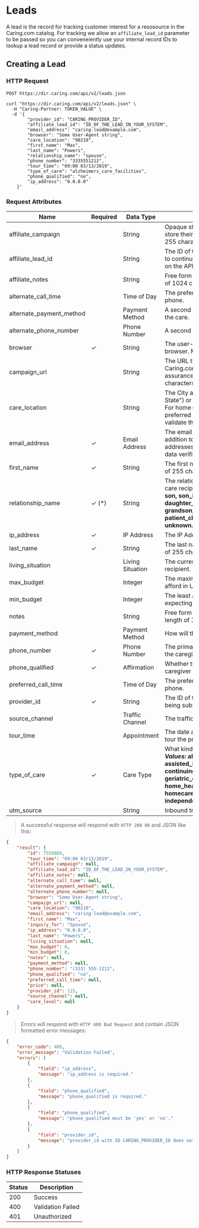 # Leads

A lead is the record for tracking customer interest for a resosource in the Caring.com catalog. For tracking we allow an `affiliate_lead_id` parameter to be passed so you can conveneiently use your internal record IDs to lookup a lead record or provide a status updates.

## Creating a Lead

### HTTP Request

`POST https://dir.caring.com/api/v2/leads.json`

```shell
curl "https://dir.caring.com/api/v2/leads.json" \
  -H "Caring-Partner: TOKEN_VALUE" \
  -d '{
        "provider_id": "CARING_PROVIDER_ID",
        "affiliate_lead_id": "ID_OF_THE_LEAD_IN_YOUR_SYSTEM",
        "email_address": "caring-lead@example.com",
        "browser": "Some User-Agent string",
        "care_location": "90210",
        "first_name": "Max",
        "last_name": "Powers",
        "relationship_name": "spouse",
        "phone_number": "3335551212",
        "tour_time": "09:00 03/13/2019",
        "type_of_care": "alzheimers_care_facilities",
        "phone_qualified": "no",
        "ip_address": "0.0.0.0"
    }'
```

### Request Attributes

|Name|Required|Data Type|Description|
|--- |--- |--- |--- |
|affiliate_campaign||String|Opaque string for the affiliate to use to store their campaign name. Max length of 255 characters.|
|affiliate_lead_id||String|The ID of the lead your system if you want to continue to use that ID to track updates on the API. Max length of 255 characters.|
|affiliate_notes||String|Free form text from the affiliate. Max length of 1024 characters.|
|alternate_call_time||Time of Day|The preferred time to call the alternate phone.|
|alternate_payment_method||Payment Method|A second way for the caregiver to pay for the care.|
|alternate_phone_number||Phone Number|A second phone number.|
|browser|✓|String|The user-agent string of the caregiver's browser. Max length of 255 characters.|
|campaign_url||String|The URL that the caregiver entered on. Caring.com may access this URL for quality assurance purposes. Max length of 255 characters.|
|care_location||String|The City and State (formatted as "City, State") or Zipcode where care is desired. For home-care services, a zip code is preferred over a city. Caring.com will validate that this is a valid US region.|
|email_address|✓|Email Address|The email address of the caregiver. In addition to being well-formed, Email addresses are validated using a 3rd party data verification service.|
|first_name|✓|String|The first name of the caregiver. Max length of 255 characters.|
|relationship_name|✓ (*)|String|The relationship of the caregiver to the care recipient. **_Allowed Values:_** **spouse, son, son_in_law, daughter, daughter_in_law, granddaughter, grandson, sister, brother, friend, myself, patient_client, job, other_relative, unknown.** |
|ip_address|✓|IP Address|The IP Address of the caregiver.|
|last_name|✓|String|The last name of the caregiver. Max length of 255 characters.|
|living_situation||Living Situation|The current living situation of the care recipient.|
|max_budget||Integer|The maximum amount the caregiver can afford in US dollars/month.|
|min_budget||Integer|The least amount the caregiver is expecting to pay in US dollars/month.|
|notes||String|Free form text from the caregiver. Max length of 1024 characters.|
|payment_method||Payment Method|How will the caregiver pay for the care.|
|phone_number|✓|Phone Number|The primary phone number for contacting the caregiver.|
|phone_qualified|✓|Affirmation|Whether the affiliate has qualified the caregiver by phone.|
|preferred_call_time||Time of Day|The preferred time to call the primary phone.|
|provider_id|✓|String|The ID of the provider for which this lead is being submitted.|
|source_channel||Traffic Channel|The traffic source used to acquire the lead.|
|tour_time||Appointment|The date and time when the caregiver will tour the provider.|
|type_of_care|✓|Care Type|What kind of care is being sought. **_Allowed Values:_** **alzheimers_care_facilities, assisted_living_facilities, continuing_care_retirement_communities, geriatric_care_managers, home_healthcare_agencies, homecare_agencies, hospices, independent_living, nursing_homes**. |
|utm_source||String|Inbound tracking params for things like GA.|

> A successful response will respond with `HTTP 200 OK` and JSON like this:

```json
{
    "result": {
        "id": 7558089,
        "tour_time": "09:00 03/13/2019",
        "affiliate_campaign": null,
        "affiliate_lead_id": "ID_OF_THE_LEAD_IN_YOUR_SYSTEM",
        "affiliate_notes": null,
        "alternate_call_time": null,
        "alternate_payment_method": null,
        "alternate_phone_number": null,
        "browser": "Some User-Agent string",
        "campaign_url": null,
        "care_location": "90210",
        "email_address": "caring-lead@example.com",
        "first_name": "Max",
        "inquiry_for": "Spouse",
        "ip_address": "0.0.0.0",
        "last_name": "Powers",
        "living_situation": null,
        "max_budget": 0,
        "min_budget": 0,
        "notes": null,
        "payment_method": null,
        "phone_number": "(333) 555-1212",
        "phone_qualified": "no",
        "preferred_call_time": null,
        "price": null,
        "provider_id": 115,
        "source_channel": null,
        "care_level": null
    }
}
```

> Errors will respond with `HTTP 400 Bad Request` and contain JSON formatted error messages:

```json
{
    "error_code": 400,
    "error_message": "Validation Failed",
    "errors": [
        {
            "field": "ip_address",
            "message": "ip_address is required."
        },
        {
            "field": "phone_qualified",
            "message": "phone_qualified is required."
        },
        {
            "field": "phone_qualified",
            "message": "phone_qualified must be 'yes' or 'no'."
        },
        {
            "field": "provider_id",
            "message": "provider_id with ID CARING_PROVIDER_ID does not exist."
        }
    ]
}
```

### HTTP Response Statuses

Status | Description
--------- | -----------
200 | Success
400 | Validation Failed
401 | Unauthorized
